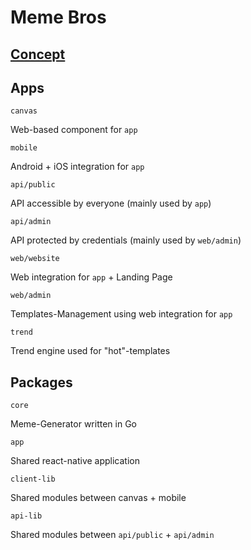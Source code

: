 # Meme Bros

## [Concept](https://www.notion.so/Meme-Bros-019e9213f3134e64b573552fbbca2838)

## Apps

``canvas``

Web-based component for ``app``

``mobile``

Android + iOS integration for ``app``

``api/public``

API accessible by everyone (mainly used by ``app``)

``api/admin``

API protected by credentials (mainly used by ``web/admin``)

``web/website``

Web integration for ``app`` + Landing Page

``web/admin``

Templates-Management using web integration for ``app``

``trend``

Trend engine used for "hot"-templates

## Packages

``core``

Meme-Generator written in Go

``app``

Shared react-native application

``client-lib``

Shared modules between canvas + mobile

``api-lib``

Shared modules between ``api/public`` + ``api/admin``

